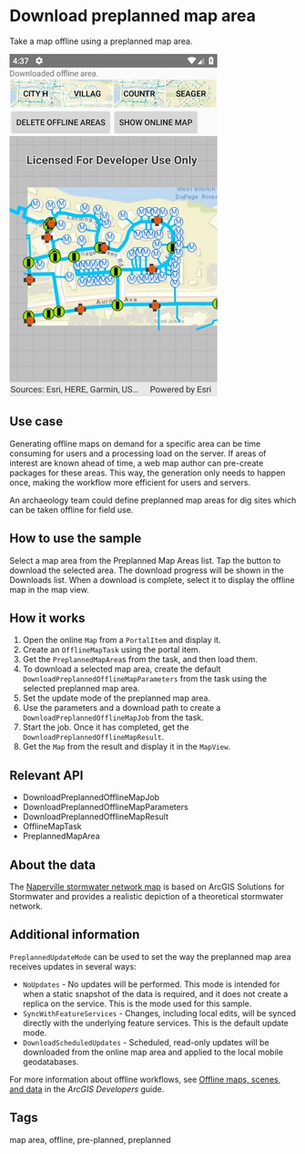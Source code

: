 # Download preplanned map area

Take a map offline using a preplanned map area.

![Image of download preplanned map area](DownloadPreplannedMap.jpg)

## Use case

Generating offline maps on demand for a specific area can be time consuming for users and a processing load on the server. If areas of interest are known ahead of time, a web map author can pre-create packages for these areas. This way, the generation only needs to happen once, making the workflow more efficient for users and servers.

An archaeology team could define preplanned map areas for dig sites which can be taken offline for field use.

## How to use the sample

Select a map area from the Preplanned Map Areas list. Tap the button to download the selected area. The download progress will be shown in the Downloads list. When a download is complete, select it to display the offline map in the map view.

## How it works

1. Open the online `Map` from a `PortalItem` and display it.
2. Create an `OfflineMapTask` using the portal item.
3. Get the `PreplannedMapArea`s from the task, and then load them.
4. To download a selected map area, create the default `DownloadPreplannedOfflineMapParameters` from the task using the selected preplanned map area.
5. Set the update mode of the preplanned map area.
6. Use the parameters and a download path to create a `DownloadPreplannedOfflineMapJob` from the task.
7. Start the job. Once it has completed, get the  `DownloadPreplannedOfflineMapResult`.
8. Get the `Map` from the result and display it in the `MapView`.

## Relevant API

* DownloadPreplannedOfflineMapJob
* DownloadPreplannedOfflineMapParameters
* DownloadPreplannedOfflineMapResult
* OfflineMapTask
* PreplannedMapArea

## About the data

The [Naperville stormwater network map](https://arcgisruntime.maps.arcgis.com/home/item.html?id=acc027394bc84c2fb04d1ed317aac674) is based on ArcGIS Solutions for Stormwater and provides a realistic depiction of a theoretical stormwater network.

## Additional information

`PreplannedUpdateMode` can be used to set the way the preplanned map area receives updates in several ways:

* `NoUpdates` - No updates will be performed. This mode is intended for when a static snapshot of the data is required, and it does not create a replica on the service. This is the mode used for this sample.
* `SyncWithFeatureServices` - Changes, including local edits, will be synced directly with the underlying feature services. This is the default update mode.
* `DownloadScheduledUpdates` - Scheduled, read-only updates will be downloaded from the online map area and applied to the local mobile geodatabases.

For more information about offline workflows, see [Offline maps, scenes, and data](https://developers.arcgis.com/documentation/mapping-apis-and-location-services/offline/) in the *ArcGIS Developers* guide.

## Tags

map area, offline, pre-planned, preplanned